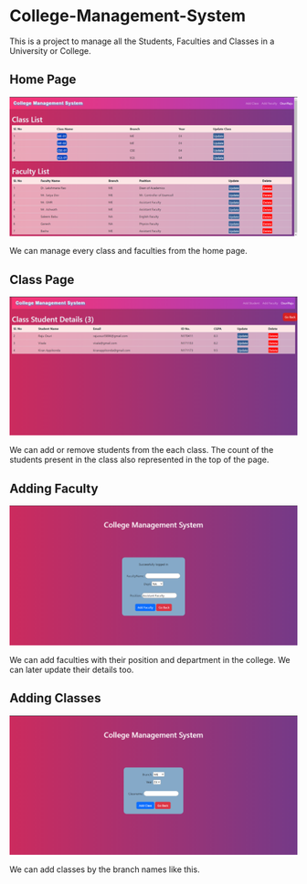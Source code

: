 # College-Management-System
This is a project to manage all the Students, Faculties and Classes in a University or College.



<h2>Home Page</h2>
<img src = "static/images/home.png">
<p>We can manage every class and faculties from the home page.</p>

<h2>Class Page</h2>
<img src = "static/images/stds.png">
<p>We can add or remove students from the each class. The count of the students present in the class also represented in the top of the page.</p>

<h2>Adding Faculty</h2>
<img src = "static/images/fac.png">
<p>We can add faculties with their position and department in the college. We can later update their details too.</p>

<h2> Adding Classes</h2>
<img src = "static/images/cls.png">
<p>We can add classes by the branch names like this.</p>
